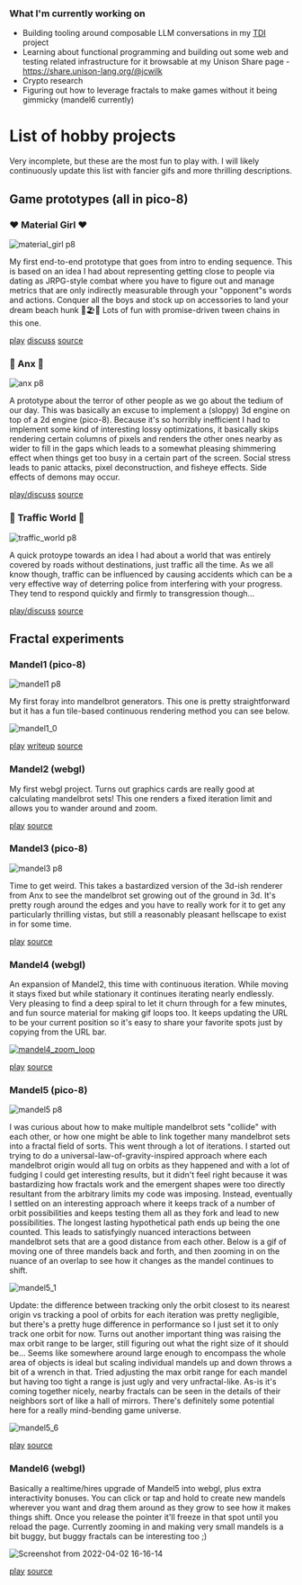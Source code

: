 ### What I'm currently working on
* Building tooling around composable LLM conversations in my [TDI](https://github.com/jcwilk/tdi) project
* Learning about functional programming and building out some web and testing related infrastructure for it browsable at my Unison Share page - https://share.unison-lang.org/@jcwilk
* Crypto research
* Figuring out how to leverage fractals to make games without it being gimmicky (mandel6 currently)

# List of hobby projects
Very incomplete, but these are the most fun to play with. I will likely continuously update this list with fancier gifs and more thrilling descriptions.

## Game prototypes (all in pico-8)
### ❤️ Material Girl ❤️
![material_girl p8](https://user-images.githubusercontent.com/39782/159227267-e9732b5c-78aa-401a-a8a8-12e3e397bf11.png)

My first end-to-end prototype that goes from intro to ending sequence. This is based on an idea I had about representing getting close to people via dating as JRPG-style combat where you have to figure out and manage metrics that are only indirectly measurable through your "opponent"s words and actions. Conquer all the boys and stock up on accessories to land your dream beach hunk 💅🏖️💞 Lots of fun with promise-driven tween chains in this one.

[play](https://jcwilk.github.io/material_girl) [discuss](https://www.lexaloffle.com/bbs/?pid=39675&tid=29166) [source](https://github.com/jcwilk/material_girl/blob/master/material_girl.p8)

### 🙈 Anx 🙈
![anx p8](https://user-images.githubusercontent.com/39782/159228458-f87d88d7-8596-496c-8362-94cfed732df8.png)

A prototype about the terror of other people as we go about the tedium of our day. This was basically an excuse to implement a (sloppy) 3d engine on top of a 2d engine (pico-8). Because it's so horribly inefficient I had to implement some kind of interesting lossy optimizations, it basically skips rendering certain columns of pixels and renders the other ones nearby as wider to fill in the gaps which leads to a somewhat pleasing shimmering effect when things get too busy in a certain part of the screen. Social stress leads to panic attacks, pixel deconstruction, and fisheye effects. Side effects of demons may occur.

[play/discuss](https://www.lexaloffle.com/bbs/?pid=42366&tid=29630) [source](https://github.com/jcwilk/anx/blob/master/anx.p8)

### 🚙 Traffic World 🚗
![traffic_world p8](https://user-images.githubusercontent.com/39782/159228213-c1349d9f-7fd1-41b7-a345-d0222b870105.png)

A quick protoype towards an idea I had about a world that was entirely covered by roads without destinations, just traffic all the time. As we all know though, traffic can be influenced by causing accidents which can be a very effective way of deterring police from interfering with your progress. They tend to respond quickly and firmly to transgression though...

[play/discuss](https://www.lexaloffle.com/bbs/?pid=59847#p) [source](https://github.com/jcwilk/traffic_world/blob/master/traffic_world.p8)

## Fractal experiments
### Mandel1 (pico-8)
![mandel1 p8](https://user-images.githubusercontent.com/39782/159228732-b464f1c0-03f2-4c96-ae57-aea1c830a72b.png)

My first foray into mandelbrot generators. This one is pretty straightforward but it has a fun tile-based continuous rendering method you can see below.

![mandel1_0](https://user-images.githubusercontent.com/39782/159221534-62b12cfe-13b0-4eb1-ba33-48d998fc1d84.gif)

[play](https://jcwilk.github.io/mandel1/) [writeup](https://jcwilk.com/mandelbrot-explorer-in-pico-8/) [source](https://github.com/jcwilk/mandel1/blob/master/mandel1.p8)

### Mandel2 (webgl)
My first webgl project. Turns out graphics cards are really good at calculating mandelbrot sets! This one renders a fixed iteration limit and allows you to wander around and zoom.

[play](https://jcwilk.github.io/mandel2) [source](https://github.com/jcwilk/mandel2/blob/master/mandel2.js)

### Mandel3 (pico-8)
![mandel3 p8](https://user-images.githubusercontent.com/39782/159229838-3ddb43ae-1d98-4042-959e-b41fe11b435d.png)

Time to get weird. This takes a bastardized version of the 3d-ish renderer from Anx to see the mandelbrot set growing out of the ground in 3d. It's pretty rough around the edges and you have to really work for it to get any particularly thrilling vistas, but still a reasonably pleasant hellscape to exist in for some time.

[play](https://jcwilk.github.io/mandel3) [source](https://github.com/jcwilk/mandel3/blob/master/mandel3.p8)

### Mandel4 (webgl)
An expansion of Mandel2, this time with continuous iteration. While moving it stays fixed but while stationary it continues iterating nearly endlessly. Very pleasing to find a deep spiral to let it churn through for a few minutes, and fun source material for making gif loops too. It keeps updating the URL to be your current position so it's easy to share your favorite spots just by copying from the URL bar.

[![mandel4_zoom_loop](https://user-images.githubusercontent.com/39782/159221416-f011a2eb-9b13-4a5c-884b-21d152af6320.gif)](https://jcwilk.github.io/mandel4/?x=-1.3998553800531095&y=0&z=1254.8361126647887)

[play](https://jcwilk.github.io/mandel4) [source](https://github.com/jcwilk/mandel4/blob/master/src/index.ts)

### Mandel5 (pico-8)
![mandel5 p8](https://user-images.githubusercontent.com/39782/159668858-00d73aad-cd84-4162-acb9-d5cbc421e73b.png)

I was curious about how to make multiple mandelbrot sets "collide" with each other, or how one might be able to link together many mandelbrot sets into a fractal field of sorts. This went through a lot of iterations. I started out trying to do a universal-law-of-gravity-inspired approach where each mandelbrot origin would all tug on orbits as they happened and with a lot of fudging I could get interesting results, but it didn't feel right because it was bastardizing how fractals work and the emergent shapes were too directly resultant from the arbitrary limits my code was imposing. Instead, eventually I settled on an interesting approach where it keeps track of a number of orbit possibilities and keeps testing them all as they fork and lead to new possibilities. The longest lasting hypothetical path ends up being the one counted. This leads to satisfyingly nuanced interactions between mandelbrot sets that are a good distance from each other. Below is a gif of moving one of three mandels back and forth, and then zooming in on the nuance of an overlap to see how it changes as the mandel continues to shift.

![mandel5_1](https://user-images.githubusercontent.com/39782/159233775-bef88e64-6d37-4208-9163-c4ac8170c1fe.gif)

Update: the difference between tracking only the orbit closest to its nearest origin vs tracking a pool of orbits for each iteration was pretty negligible, but there's a pretty huge difference in performance so I just set it to only track one orbit for now. Turns out another important thing was raising the max orbit range to be larger, still figuring out what the right size of it should be... Seems like somewhere around large enough to encompass the whole area of objects is ideal but scaling individual mandels up and down throws a bit of a wrench in that. Tried adjusting the max orbit range for each mandel but having too tight a range is just ugly and very unfractal-like. As-is it's coming together nicely, nearby fractals can be seen in the details of their neighbors sort of like a hall of mirrors. There's definitely some potential here for a really mind-bending game universe.

![mandel5_6](https://user-images.githubusercontent.com/39782/159674754-f6a8cbe2-efc5-4f8b-b0e4-388fb19af324.gif)

[play](https://jcwilk.github.io/mandel5) [source](https://github.com/jcwilk/mandel5/blob/master/mandel5.p8)

### Mandel6 (webgl)
Basically a realtime/hires upgrade of Mandel5 into webgl, plus extra interactivity bonuses. You can click or tap and hold to create new mandels wherever you want and drag them around as they grow to see how it makes things shift. Once you release the pointer it'll freeze in that spot until you reload the page. Currently zooming in and making very small mandels is a bit buggy, but buggy fractals can be interesting too ;)

![Screenshot from 2022-04-02 16-16-14](https://user-images.githubusercontent.com/39782/161404548-bf70c5ad-1edf-4069-8da7-6889ae6a411a.png)

[play](https://jcwilk.github.io/mandel6) [source](https://github.com/jcwilk/mandel4/blob/master/src/index.ts)
